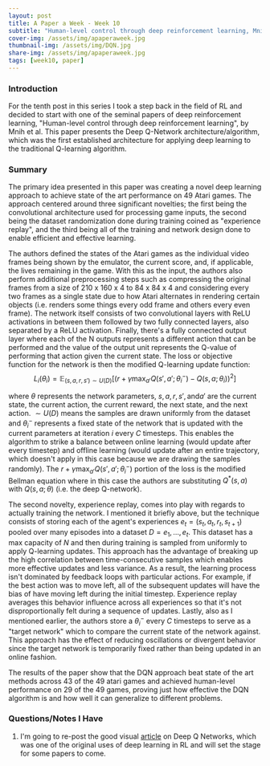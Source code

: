 ```yaml
---
layout: post
title: A Paper a Week - Week 10
subtitle: "Human-level control through deep reinforcement learning, Mnih et al."
cover-img: /assets/img/apaperaweek.jpg
thumbnail-img: /assets/img/DQN.jpg
share-img: /assets/img/apaperaweek.jpg
tags: [week10, paper]
---
```


### Introduction
For the tenth post in this series I took a step back in the field of RL and decided to start with one of the seminal papers of deep reinforcement learning, "Human-level control through deep reinforcement learning", by Mnih et al. This paper presents the Deep Q-Network architecture/algorithm, which was the first established architecture for applying deep learning to the traditional Q-learning algorithm.

### Summary
The primary idea presented in this paper was creating a novel deep learning approach to achieve state of the art performance on 49 Atari games. The approach centered around three significant novelties; the first being the convolutional architecture used for processing game inputs, the second being the dataset randomization done during training coined as "experience replay", and the third being all of the training and network design done to enable efficient and effective learning.

The authors defined the states of the Atari games as the individual video frames being shown by the emulator, the current score, and, if applicable, the lives remaining in the game. With this as the input, the authors also perform additional preprocessing steps such as compressing the original frames from a size of 210 x 160 x 4 to 84 x 84 x 4 and considering every two frames as a single state due to how Atari alternates in rendering certain objects (i.e. renders some things every odd frame and others every even frame). The network itself consists of two convolutional layers with ReLU activations in between them followed by two fully connected layers, also separated by a ReLU activation. Finally, there's a fully connected output layer where each of the N outputs represents a different action that can be performed and the value of the output unit represents the Q-value of performing that action given the current state. The loss or objective function for the network is then the modified Q-learning update function:
$$L_i(\theta_i)=\mathbb{E}_{(s,a,r,s')\sim U(D)}[(r+\gamma\text{max}_{a'}Q(s',a';\theta_i^-)-Q(s,a;\theta_i))^2]$$

where $\theta$ represents the network parameters, $s,a,r,s',\text{and} a'$ are the current state, the current action, the current reward, the next state, and the next action. $\sim U(D)$ means the samples are drawn uniformly from the dataset and $\theta_i^-$ represents a fixed state of the network that is updated with the current parameters at iteration $i$ every $C$ timesteps. This enables the algorithm to strike a balance between online learning (would update after every timestep) and offline learning (would update after an entire trajectory, which doesn't apply in this case because we are drawing the samples randomly). The $r+\gamma\text{max}_{a'}Q(s',a';\theta_i^-)$ portion of the loss is the modified Bellman equation where in this case the authors are substituting $Q^*(s,a)$ with $Q(s,a;\theta)$ (i.e. the deep Q-network).

The second novelty, experience replay, comes into play with regards to actually training the network. I mentioned it briefly above, but the technique consists of storing each of the agent's experiences $e_t=(s_t,a_t,r_t,s_{t+1})$ pooled over many episodes into a dataset $D={e_1,...,e_t}$. This dataset has a max capacity of $N$ and then during training is sampled from uniformly to apply Q-learning updates. This approach has the advantage of breaking up the high correlation between time-consecutive samples which enables more effective updates and less variance. As a result, the learning process isn't dominated by feedback loops with particular actions. For example, if the best action was to move left, all of the subsequent updates will have the bias of have moving left during the initial timestep. Experience replay averages this behavior influence across all experiences so that it's not disproportionally felt during a sequence of updates. Lastly, also as I mentioned earlier, the authors store a $\theta_i^-$ every $C$ timesteps to serve as a "target network" which to compare the current state of the network against. This approach has the effect of reducing oscillations or divergent behavior since the target network is temporarily fixed rather than being updated in an online fashion.

The results of the paper show that the DQN approach beat state of the art methods across 43 of the 49 atari games and achieved human-level performance on 29 of the 49 games, proving just how effective the DQN algorithm is and how well it can generalize to different problems.

### Questions/Notes I Have
1. I'm going to re-post the good visual [article](https://towardsdatascience.com/reinforcement-learning-explained-visually-part-5-deep-q-networks-step-by-step-5a5317197f4b) on Deep Q Networks, which was one of the original uses of deep learning in RL and will set the stage for some papers to come.